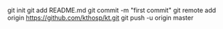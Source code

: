 git init
git add README.md
git commit -m "first commit"
git remote add origin https://github.com/kthosp/kt.git
git push -u origin master